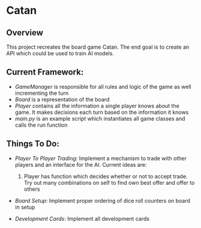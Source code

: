 # Catan

## Overview
This project recreates the board game Catan. The end goal is to create
an API which could be used to train AI models.

## Current Framework:
- _GameManager_ is responsible for all rules and logic of the game as
  well incrementing the turn
- _Board_ is a representation of the board
- _Player_ contains all the information a single player knows about the
  game. It makes decisions each turn based on the information it knows
- _main.py_ is an example script which instantiates all game
  classes and calls the run function

## Things To Do:

- _Player To Player Trading:_ Implement a mechanism to trade with other
  players and an interface for the AI. Current ideas are:
  1.   Player has function which decides whether or not to accept trade.
       Try out many combinations on self to find own best offer and
       offer to others
    
- _Board Setup_: Implement proper ordering of dice roll counters on
  board in setup

- _Development Cards_: Implement all development cards    
